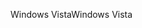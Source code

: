 <span data-ttu-id="44a81-101">Windows Vista</span><span class="sxs-lookup"><span data-stu-id="44a81-101">Windows Vista</span></span>